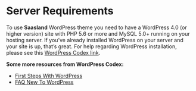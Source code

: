 # Server Requirements

 To use **Saasland** WordPress theme you need to have a WordPress 4.0 \(or higher version\) site with PHP 5.6 or more and MySQL 5.0+ running on your hosting server. If you’ve already installed WordPress on your server and your site is up, that’s great. For help regarding WordPress installation, please see this [WordPress Codex link](https://codex.wordpress.org/Installing_WordPress).

**Some more resources from WordPress Codex:**

* [First Steps With WordPress](https://codex.wordpress.org/First_Steps_With_WordPress)
* [FAQ New To WordPress](https://codex.wordpress.org/FAQ_New_To_WordPress)

